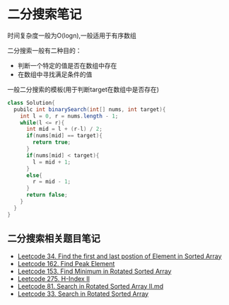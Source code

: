 # 二分搜索笔记

时间复杂度一般为O(logn),一般适用于有序数组

二分搜索一般有二种目的：

- 判断一个特定的值是否在数组中存在
- 在数组中寻找满足条件的值

一般二分搜索的模板(用于判断target在数组中是否存在)

```java
class Solution{
  pubilc int binarySearch(int[] nums, int target){
    int l = 0, r = nums.length - 1;
    while(l <= r){
      int mid = l + (r-l) / 2;
      if(nums[mid] == target){
        return true;
      }
      if(nums[mid] < target){
        l = mid + 1;
      }
      else{
        r = mid - 1;
      }
      return false;
    }  
  }
}

```

## 二分搜索相关题目笔记

- [Leetcode 34. Find the first and last postion of Element in Sorted Array](https://github.com/wruochao19/Leetcode-Note/blob/main/Binary_Search/34.%20Find%20First%20and%20Last%20Position%20of%20Element%20in%20Sorted%20Array.md)
- [Leetcode 162. Find Peak Element](https://github.com/wruochao19/Leetcode-Note/blob/main/Binary_Search/162.%20Find%20Peak%20Element.md)
- [Leetcode 153. Find Minimum in Rotated Sorted Array](https://github.com/wruochao19/Leetcode-Note/blob/main/Binary_Search/153.%20Find%20Minimum%20in%20Rotated%20Sorted%20Array.md)
- [Leetcode 275. H-Index II](https://github.com/wruochao19/Leetcode-Note/blob/main/Binary_Search/275.%20H-Index%20II)
- [Leetcode 81. Search in Rotated Sorted Array II.md](https://github.com/wruochao19/Leetcode-Note/blob/main/Binary_Search/81.%20Search%20in%20Rotated%20Sorted%20Array%20II.md)
- [Leetcode 33. Search in Rotated Sorted Array](https://github.com/wruochao19/Leetcode-Note/blob/main/Binary_Search/33.%20Search%20in%20Rotated%20Sorted%20Array.md)
